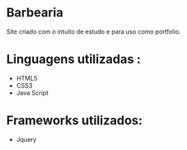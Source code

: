 # Barbearia
Site  criado com o intuito de estudo e para uso como portfolio.
#  Linguagens utilizadas :
- HTML5
- CSS3
- Java Script

# Frameworks utilizados:

- Jquery
